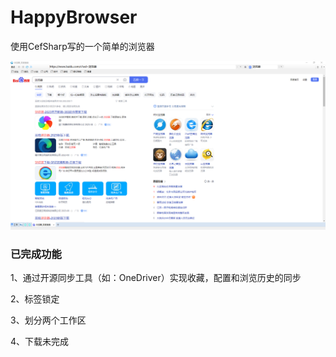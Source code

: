 # HappyBrowser 

使用CefSharp写的一个简单的浏览器

![image](https://github.com/zhoujunzhao/HappyBrowser/blob/master/Images/HappyBrowser.png)

### 已完成功能

1、通过开源同步工具（如：OneDriver）实现收藏，配置和浏览历史的同步

2、标签锁定

3、划分两个工作区

4、下载未完成
